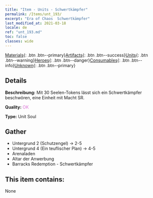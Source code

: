 ```yaml
---
title: "Item - Units - Schwertkämpfer"
permalink: /Items/unt_193/
excerpt: "Era of Chaos  Schwertkämpfer"
last_modified_at: 2021-03-18
locale: de
ref: "unt_193.md"
toc: false
classes: wide
---
```

 [Materials](/de/Items/){: .btn .btn--primary}[Artifacts](/de/Items/Artifacts/){: .btn .btn--success}[Units](/de/Items/Units/){: .btn .btn--warning}[Heroes](/de/Items/Heroes/){: .btn .btn--danger}[Consumables](/de/Items/Consumables/){: .btn .btn--info}[Unknown](/de/Items/Unknown/){: .btn .btn--primary}

## Details
 **Beschreibung:** Mit 30 Seelen-Tokens lässt sich ein Schwertkämpfer beschwören, eine Einheit mit Macht SR.

 **Quality:** <span style="color: #DA70D6">OK</span>

 **Type:** Unit Soul

## Gather

*    Untergrund 2 (Schutzengel) -> 2-5 
*    Untergrund 4 (Ein teuflischer Plan) -> 4-5 
*    Arenaladen 
*    Altar der Anwerbung 
*    Barracks Redemption - Schwertkämpfer 

## This item contains:

  None


